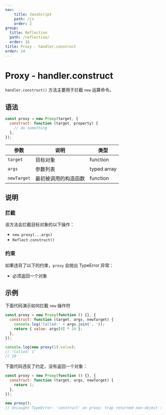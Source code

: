 ```yaml
---
nav:
    title: JavaScript
    path: /js
    order: 2
group:
  title: Reflection
  path: /reflection/
  order: 16
title: Proxy - handler.construct
order: 14
---
```


# Proxy - handler.construct

`handler.construct()` 方法主要用于拦截 `new` 运算命令。

## 语法

```js
const proxy = new Proxy(target, {
  construct: function (target, property) {
    // do something
  },
});
```

| 参数        | 说明                 | 类型        |
| ----------- | -------------------- | ----------- |
| `target`    | 目标对象             | function    |
| `args`      | 参数列表             | typed array |
| `newTarget` | 最初被调用的构造函数 | function    |

## 说明

### 拦截

该方法会拦截目标对象的以下操作：

- `new proxy(...args)`
- `Reflect.construct()`

### 约束

如果违背了以下的约束，`proxy` 会抛出 TypeError 异常：

- 必须返回一个对象

## 示例

下面代码演示如何拦截 `new` 操作符

```js
const proxy = new Proxy(function () {}, {
  construct: function (target, args, newTarget) {
    console.log('Called:' + args.join(', '));
    return { value: args[0] * 10 };
  },
});

console.log(new proxy(1).value);
// 'Called: 1'
// 10
```

下面代码违反了约定，没有返回一个对象：

```js
const proxy = new Proxy(function () {}, {
  construct: function (target, args, newTarget) {
    return 1;
  },
});

new proxy();
// Uncaught TypeError: 'construct' on proxy: trap returned non-object ('1')
```
